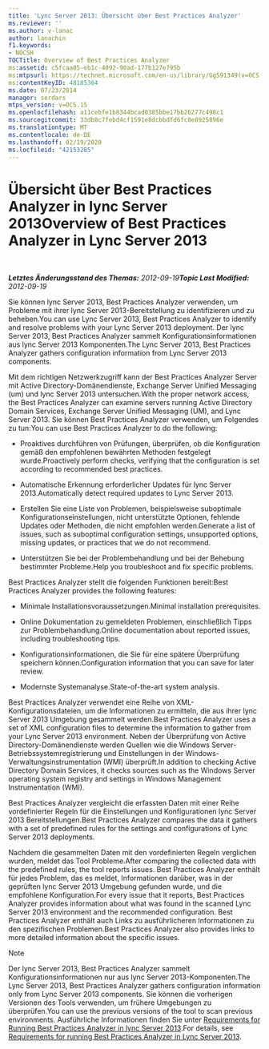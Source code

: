 ```yaml
---
title: 'Lync Server 2013: Übersicht über Best Practices Analyzer'
ms.reviewer: ''
ms.author: v-lanac
author: lanachin
f1.keywords:
- NOCSH
TOCTitle: Overview of Best Practices Analyzer
ms:assetid: c5fcaa05-eb1c-4092-90ad-177b127e795b
ms:mtpsurl: https://technet.microsoft.com/en-us/library/Gg591349(v=OCS.15)
ms:contentKeyID: 48185364
ms.date: 07/23/2014
manager: serdars
mtps_version: v=OCS.15
ms.openlocfilehash: a11cebfe1b8344bcad0385bbe17bb26277c498c1
ms.sourcegitcommit: 33db8c7febd4cf1591e8dcbbdfd6fc8e8925896e
ms.translationtype: MT
ms.contentlocale: de-DE
ms.lasthandoff: 02/19/2020
ms.locfileid: "42153285"
---
```

<div data-xmlns="http://www.w3.org/1999/xhtml">

<div class="topic" data-xmlns="http://www.w3.org/1999/xhtml" data-msxsl="urn:schemas-microsoft-com:xslt" data-cs="http://msdn.microsoft.com/">

<div data-asp="https://msdn2.microsoft.com/asp">

# <a name="overview-of-best-practices-analyzer-in-lync-server-2013"></a><span data-ttu-id="28ba6-102">Übersicht über Best Practices Analyzer in lync Server 2013</span><span class="sxs-lookup"><span data-stu-id="28ba6-102">Overview of Best Practices Analyzer in Lync Server 2013</span></span>

</div>

<div id="mainSection">

<div id="mainBody">

<span> </span>

<span data-ttu-id="28ba6-103">_**Letztes Änderungsstand des Themas:** 2012-09-19_</span><span class="sxs-lookup"><span data-stu-id="28ba6-103">_**Topic Last Modified:** 2012-09-19_</span></span>

<span data-ttu-id="28ba6-104">Sie können lync Server 2013, Best Practices Analyzer verwenden, um Probleme mit ihrer lync Server 2013-Bereitstellung zu identifizieren und zu beheben.</span><span class="sxs-lookup"><span data-stu-id="28ba6-104">You can use Lync Server 2013, Best Practices Analyzer to identify and resolve problems with your Lync Server 2013 deployment.</span></span> <span data-ttu-id="28ba6-105">Der lync Server 2013, Best Practices Analyzer sammelt Konfigurationsinformationen aus lync Server 2013 Komponenten.</span><span class="sxs-lookup"><span data-stu-id="28ba6-105">The Lync Server 2013, Best Practices Analyzer gathers configuration information from Lync Server 2013 components.</span></span>

<span data-ttu-id="28ba6-106">Mit dem richtigen Netzwerkzugriff kann der Best Practices Analyzer Server mit Active Directory-Domänendienste, Exchange Server Unified Messaging (um) und lync Server 2013 untersuchen.</span><span class="sxs-lookup"><span data-stu-id="28ba6-106">With the proper network access, the Best Practices Analyzer can examine servers running Active Directory Domain Services, Exchange Server Unified Messaging (UM), and Lync Server 2013.</span></span> <span data-ttu-id="28ba6-107">Sie können Best Practices Analyzer verwenden, um Folgendes zu tun:</span><span class="sxs-lookup"><span data-stu-id="28ba6-107">You can use Best Practices Analyzer to do the following:</span></span>

  - <span data-ttu-id="28ba6-108">Proaktives durchführen von Prüfungen, überprüfen, ob die Konfiguration gemäß den empfohlenen bewährten Methoden festgelegt wurde.</span><span class="sxs-lookup"><span data-stu-id="28ba6-108">Proactively perform checks, verifying that the configuration is set according to recommended best practices.</span></span>

  - <span data-ttu-id="28ba6-109">Automatische Erkennung erforderlicher Updates für lync Server 2013.</span><span class="sxs-lookup"><span data-stu-id="28ba6-109">Automatically detect required updates to Lync Server 2013.</span></span>

  - <span data-ttu-id="28ba6-110">Erstellen Sie eine Liste von Problemen, beispielsweise suboptimale Konfigurationseinstellungen, nicht unterstützte Optionen, fehlende Updates oder Methoden, die nicht empfohlen werden.</span><span class="sxs-lookup"><span data-stu-id="28ba6-110">Generate a list of issues, such as suboptimal configuration settings, unsupported options, missing updates, or practices that we do not recommend.</span></span>

  - <span data-ttu-id="28ba6-111">Unterstützen Sie bei der Problembehandlung und bei der Behebung bestimmter Probleme.</span><span class="sxs-lookup"><span data-stu-id="28ba6-111">Help you troubleshoot and fix specific problems.</span></span>

<span data-ttu-id="28ba6-112">Best Practices Analyzer stellt die folgenden Funktionen bereit:</span><span class="sxs-lookup"><span data-stu-id="28ba6-112">Best Practices Analyzer provides the following features:</span></span>

  - <span data-ttu-id="28ba6-113">Minimale Installationsvoraussetzungen.</span><span class="sxs-lookup"><span data-stu-id="28ba6-113">Minimal installation prerequisites.</span></span>

  - <span data-ttu-id="28ba6-114">Online Dokumentation zu gemeldeten Problemen, einschließlich Tipps zur Problembehandlung.</span><span class="sxs-lookup"><span data-stu-id="28ba6-114">Online documentation about reported issues, including troubleshooting tips.</span></span>

  - <span data-ttu-id="28ba6-115">Konfigurationsinformationen, die Sie für eine spätere Überprüfung speichern können.</span><span class="sxs-lookup"><span data-stu-id="28ba6-115">Configuration information that you can save for later review.</span></span>

  - <span data-ttu-id="28ba6-116">Modernste Systemanalyse.</span><span class="sxs-lookup"><span data-stu-id="28ba6-116">State-of-the-art system analysis.</span></span>

<span data-ttu-id="28ba6-117">Best Practices Analyzer verwendet eine Reihe von XML-Konfigurationsdateien, um die Informationen zu ermitteln, die aus ihrer lync Server 2013 Umgebung gesammelt werden.</span><span class="sxs-lookup"><span data-stu-id="28ba6-117">Best Practices Analyzer uses a set of XML configuration files to determine the information to gather from your Lync Server 2013 environment.</span></span> <span data-ttu-id="28ba6-118">Neben der Überprüfung von Active Directory-Domänendienste werden Quellen wie die Windows Server-Betriebssystemregistrierung und Einstellungen in der Windows-Verwaltungsinstrumentation (WMI) überprüft.</span><span class="sxs-lookup"><span data-stu-id="28ba6-118">In addition to checking Active Directory Domain Services, it checks sources such as the Windows Server operating system registry and settings in Windows Management Instrumentation (WMI).</span></span>

<span data-ttu-id="28ba6-119">Best Practices Analyzer vergleicht die erfassten Daten mit einer Reihe vordefinierter Regeln für die Einstellungen und Konfigurationen lync Server 2013 Bereitstellungen.</span><span class="sxs-lookup"><span data-stu-id="28ba6-119">Best Practices Analyzer compares the data it gathers with a set of predefined rules for the settings and configurations of Lync Server 2013 deployments.</span></span>

<span data-ttu-id="28ba6-120">Nachdem die gesammelten Daten mit den vordefinierten Regeln verglichen wurden, meldet das Tool Probleme.</span><span class="sxs-lookup"><span data-stu-id="28ba6-120">After comparing the collected data with the predefined rules, the tool reports issues.</span></span> <span data-ttu-id="28ba6-121">Best Practices Analyzer enthält für jedes Problem, das es meldet, Informationen darüber, was in der geprüften lync Server 2013 Umgebung gefunden wurde, und die empfohlene Konfiguration.</span><span class="sxs-lookup"><span data-stu-id="28ba6-121">For every issue that it reports, Best Practices Analyzer provides information about what was found in the scanned Lync Server 2013 environment and the recommended configuration.</span></span> <span data-ttu-id="28ba6-122">Best Practices Analyzer enthält auch Links zu ausführlicheren Informationen zu den spezifischen Problemen.</span><span class="sxs-lookup"><span data-stu-id="28ba6-122">Best Practices Analyzer also provides links to more detailed information about the specific issues.</span></span>

<div>


> [!NOTE]  
> <span data-ttu-id="28ba6-123">Der lync Server 2013, Best Practices Analyzer sammelt Konfigurationsinformationen nur aus lync Server 2013-Komponenten.</span><span class="sxs-lookup"><span data-stu-id="28ba6-123">The Lync Server 2013, Best Practices Analyzer gathers configuration information only from Lync Server 2013 components.</span></span> <span data-ttu-id="28ba6-124">Sie können die vorherigen Versionen des Tools verwenden, um frühere Umgebungen zu überprüfen.</span><span class="sxs-lookup"><span data-stu-id="28ba6-124">You can use the previous versions of the tool to scan previous environments.</span></span> <span data-ttu-id="28ba6-125">Ausführliche Informationen finden Sie unter <A href="lync-server-2013-requirements-for-running-best-practices-analyzer.md">Requirements for Running Best Practices Analyzer in lync Server 2013</A>.</span><span class="sxs-lookup"><span data-stu-id="28ba6-125">For details, see <A href="lync-server-2013-requirements-for-running-best-practices-analyzer.md">Requirements for running Best Practices Analyzer in Lync Server 2013</A>.</span></span>



</div>

</div>

<span> </span>

</div>

</div>

</div>

